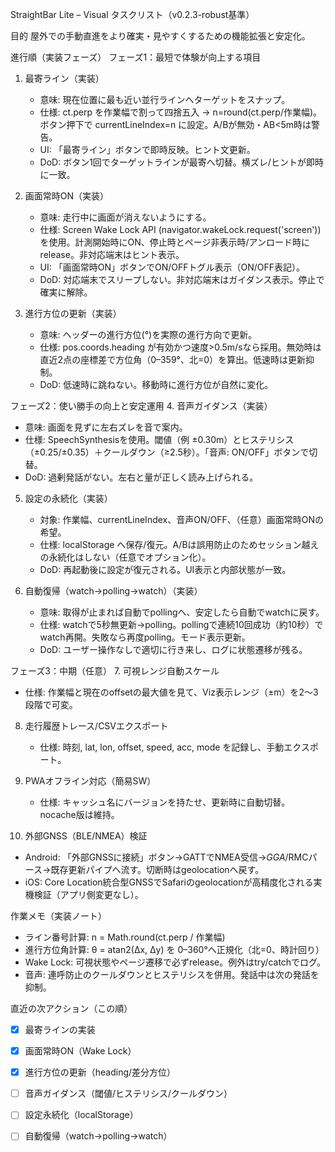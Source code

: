 StraightBar Lite – Visual タスクリスト（v0.2.3-robust基準）

目的
屋外での手動直進をより確実・見やすくするための機能拡張と安定化。

進行順（実装フェーズ）
フェーズ1：最短で体験が向上する項目
1. 最寄ライン（実装）
   - 意味: 現在位置に最も近い並行ラインへターゲットをスナップ。
   - 仕様: ct.perp を作業幅で割って四捨五入 → n=round(ct.perp/作業幅)。ボタン押下で currentLineIndex=n に設定。A/Bが無効・AB<5m時は警告。
   - UI: 「最寄ライン」ボタンで即時反映。ヒント文更新。
   - DoD: ボタン1回でターゲットラインが最寄へ切替。横ズレ/ヒントが即時に一致。

2. 画面常時ON（実装）
   - 意味: 走行中に画面が消えないようにする。
   - 仕様: Screen Wake Lock API (navigator.wakeLock.request('screen')) を使用。計測開始時にON、停止時とページ非表示時/アンロード時にrelease。非対応端末はヒント表示。
   - UI: 「画面常時ON」ボタンでON/OFFトグル表示（ON/OFF表記）。
   - DoD: 対応端末でスリープしない。非対応端末はガイダンス表示。停止で確実に解除。

3. 進行方位の更新（実装）
   - 意味: ヘッダーの進行方位(°)を実際の進行方向で更新。
   - 仕様: pos.coords.heading が有効かつ速度>0.5m/sなら採用。無効時は直近2点の座標差で方位角（0–359°、北=0）を算出。低速時は更新抑制。
   - DoD: 低速時に跳ねない。移動時に進行方位が自然に変化。

フェーズ2：使い勝手の向上と安定運用
4. 音声ガイダンス（実装）
   - 意味: 画面を見ずに左右ズレを音で案内。
   - 仕様: SpeechSynthesisを使用。閾値（例 ±0.30m）とヒステリシス（±0.25/±0.35）＋クールダウン（≥2.5秒）。「音声: ON/OFF」ボタンで切替。
   - DoD: 過剰発話がない。左右と量が正しく読み上げられる。

5. 設定の永続化（実装）
   - 対象: 作業幅、currentLineIndex、音声ON/OFF、（任意）画面常時ONの希望。
   - 仕様: localStorage へ保存/復元。A/Bは誤用防止のためセッション越えの永続化はしない（任意でオプション化）。
   - DoD: 再起動後に設定が復元される。UI表示と内部状態が一致。

6. 自動復帰（watch→polling→watch）（実装）
   - 意味: 取得が止まれば自動でpollingへ、安定したら自動でwatchに戻す。
   - 仕様: watchで5秒無更新→polling。pollingで連続10回成功（約10秒）でwatch再開。失敗なら再度polling。モード表示更新。
   - DoD: ユーザー操作なしで適切に行き来し、ログに状態遷移が残る。

フェーズ3：中期（任意）
7. 可視レンジ自動スケール
   - 仕様: 作業幅と現在のoffsetの最大値を見て、Viz表示レンジ（±m）を2〜3段階で可変。

8. 走行履歴トレース/CSVエクスポート
   - 仕様: 時刻, lat, lon, offset, speed, acc, mode を記録し、手動エクスポート。

9. PWAオフライン対応（簡易SW）
   - 仕様: キャッシュ名にバージョンを持たせ、更新時に自動切替。nocache版は維持。

10. 外部GNSS（BLE/NMEA）検証
   - Android: 「外部GNSSに接続」ボタン→GATTでNMEA受信→$GGA/$RMCパース→既存更新パイプへ流す。切断時はgeolocationへ戻す。
   - iOS: Core Location統合型GNSSでSafariのgeolocationが高精度化される実機検証（アプリ側変更なし）。

作業メモ（実装ノート）
- ライン番号計算: n = Math.round(ct.perp / 作業幅)
- 進行方位角計算: θ = atan2(Δx, Δy) を 0–360°へ正規化（北=0、時計回り）
- Wake Lock: 可視状態やページ遷移で必ずrelease。例外はtry/catchでログ。
- 音声: 連呼防止のクールダウンとヒステリシスを併用。発話中は次の発話を抑制。

直近の次アクション（この順）
- [x] 最寄ラインの実装
- [x] 画面常時ON（Wake Lock）
- [x] 進行方位の更新（heading/差分方位）
- [ ] 音声ガイダンス（閾値/ヒステリシス/クールダウン）
- [ ] 設定永続化（localStorage）
- [ ] 自動復帰（watch→polling→watch）


